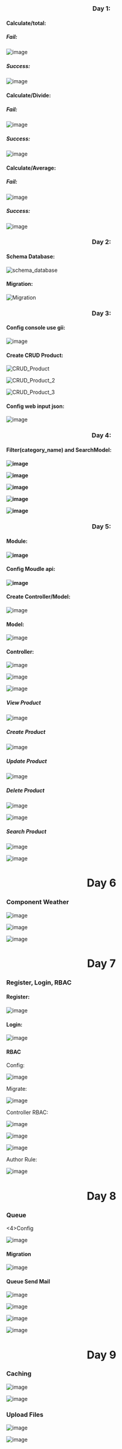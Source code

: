 <h3 align="center">Day 1:</h3>

<h4>Calculate/total:</h4>

<h5>Fail:</h5>

![image](https://github.com/Training-Exercises-Dtsmart/1_nguyendinhthinh/assets/95834842/f58825a1-2fe4-44e9-9653-69c8db8f121c)

<h5>Success:</h5>

![image](https://github.com/Training-Exercises-Dtsmart/1_nguyendinhthinh/assets/95834842/0fc9ddb2-8fbb-40aa-aeec-971133a92bcb)

<h4>Calculate/Divide:</h4>
<h5>Fail:</h5>

![image](https://github.com/Training-Exercises-Dtsmart/1_nguyendinhthinh/assets/95834842/d8c24359-7832-4c82-b93e-1f5660aca115)

<h5>Success:</h5>

![image](https://github.com/Training-Exercises-Dtsmart/1_nguyendinhthinh/assets/95834842/1100daf6-8894-4a4e-b038-2af2d8517eab)

<h4>Calculate/Average:</h4>
<h5>Fail:</h5>

![image](https://github.com/Training-Exercises-Dtsmart/1_nguyendinhthinh/assets/95834842/18c07d7b-b4e1-410e-9407-9c27f46a03a5)

<h5>Success:</h5>

![image](https://github.com/Training-Exercises-Dtsmart/1_nguyendinhthinh/assets/95834842/a00bcca5-ebd7-4f3c-aa84-93a0e5d9c6f3)

<h3 align="center">Day 2:</h3>

<h4>Schema Database:</h4>
  
![schema_database](https://github.com/Training-Exercises-Dtsmart/1_nguyendinhthinh/assets/95834842/c0486a79-47a8-4f5b-986f-9dc85b0af3d4)

<h4>Migration:</h4>
  
![Migration](https://github.com/Training-Exercises-Dtsmart/1_nguyendinhthinh/assets/95834842/10ed017b-60f2-4159-96dd-4c37432a7a59)

<h3 align="center">Day 3:</h3>

<h4>Config console use gii:</h4>
  
![image](https://github.com/Training-Exercises-Dtsmart/1_nguyendinhthinh/assets/95834842/bd6e0c8f-e094-4c41-89ca-e93106d74518)


<h4>Create CRUD Product:</h4>

![CRUD_Product](https://github.com/Training-Exercises-Dtsmart/1_nguyendinhthinh/assets/95834842/2b2ef099-1119-4c47-80b1-2d481f70f782)

![CRUD_Product_2](https://github.com/Training-Exercises-Dtsmart/1_nguyendinhthinh/assets/95834842/843aeef3-589a-4810-8c6f-e690338f5032)

![CRUD_Product_3](https://github.com/Training-Exercises-Dtsmart/1_nguyendinhthinh/assets/95834842/0945f9f7-b552-4daa-9c55-0d809f15087a)

<h4>Config web input json:</h4>

![image](https://github.com/Training-Exercises-Dtsmart/1_nguyendinhthinh/assets/95834842/e3cf7034-0756-470c-ad5c-8df81e02f05e)

<h3 align="center">Day 4:</h3>
<h4>Filter(category_name) and SearchModel:<h4>

![image](https://github.com/Training-Exercises-Dtsmart/1_nguyendinhthinh/assets/95834842/9478608c-2047-4695-89b2-5b809030665f)

![image](https://github.com/Training-Exercises-Dtsmart/1_nguyendinhthinh/assets/95834842/2e3bdcd8-0044-4cb3-b8b7-8c26e89605ba)

![image](https://github.com/Training-Exercises-Dtsmart/1_nguyendinhthinh/assets/95834842/1adea761-3c24-4c60-a65d-82d0bc5cf216)

![image](https://github.com/Training-Exercises-Dtsmart/1_nguyendinhthinh/assets/95834842/3af4d4d7-0e6e-4f5e-8e1a-6cf8f3e5f5dd)

![image](https://github.com/Training-Exercises-Dtsmart/1_nguyendinhthinh/assets/95834842/81081dbe-db28-4e82-8909-7724deb5c028)


<h3 align="center">Day 5:</h3>
<h4>Module:<h4>

![image](https://github.com/Training-Exercises-Dtsmart/1_nguyendinhthinh/assets/95834842/b9906992-a174-488c-a94c-90e4cb081c30)

<h4>Config Moudle api:<h4>

![image](https://github.com/Training-Exercises-Dtsmart/1_nguyendinhthinh/assets/95834842/e67d883a-992d-4ab2-a76e-e907b36bcd4f)

<h4>Create Controller/Model:</h4>

![image](https://github.com/Training-Exercises-Dtsmart/1_nguyendinhthinh/assets/95834842/a456a977-c356-461e-a08a-07511a843a23)

<h4>Model:</h4>

![image](https://github.com/Training-Exercises-Dtsmart/1_nguyendinhthinh/assets/95834842/8cf641bc-ae12-455e-93f1-430ea8b4d82d)

<h4>Controller:</h4>

![image](https://github.com/Training-Exercises-Dtsmart/1_nguyendinhthinh/assets/95834842/70d401cc-0131-47a5-a8ce-d2a3293598ac)

![image](https://github.com/Training-Exercises-Dtsmart/1_nguyendinhthinh/assets/95834842/03e9dafb-4b74-48f5-ae5e-05ea35d3bcaf)

![image](https://github.com/Training-Exercises-Dtsmart/1_nguyendinhthinh/assets/95834842/645e83a6-4f65-4a0a-8a0b-809a579b05f3)

<h5>View Product</h5>

![image](https://github.com/Training-Exercises-Dtsmart/1_nguyendinhthinh/assets/95834842/beb34742-de81-40d8-b6ba-81c9fa86c506)

<h5>Create Product</h5>

![image](https://github.com/Training-Exercises-Dtsmart/1_nguyendinhthinh/assets/95834842/d70d7a50-b1bd-4a9b-80c9-f43a98c003c2)

<h5>Update Product</h5>

![image](https://github.com/Training-Exercises-Dtsmart/1_nguyendinhthinh/assets/95834842/7879413e-2f16-4ea2-b568-25fb01954680)

<h5>Delete Product</h5>

![image](https://github.com/Training-Exercises-Dtsmart/1_nguyendinhthinh/assets/95834842/283deb7a-4e54-4a70-8ae3-b27043e1e3c1)

![image](https://github.com/Training-Exercises-Dtsmart/1_nguyendinhthinh/assets/95834842/78a00f47-bfbd-4cd8-9ea0-2bf24e0e525f)

<h5>Search Product</h5>

![image](https://github.com/Training-Exercises-Dtsmart/1_nguyendinhthinh/assets/95834842/0db2ac3d-b724-4a31-b701-51ec65cc6e8b)

![image](https://github.com/Training-Exercises-Dtsmart/1_nguyendinhthinh/assets/95834842/588b9bab-85f1-48b3-9c7d-55eba5797f42)

<h1 align="center">Day 6</h1>
<h3>Component Weather</h3>

![image](https://github.com/user-attachments/assets/d5f11648-c09f-43b6-a1a4-0d878d40c8c9)

![image](https://github.com/user-attachments/assets/827e780a-e882-4332-95af-a2ca5c941c59)

![image](https://github.com/user-attachments/assets/23aec91d-b3f4-4e54-abfe-8b2bd9d26353)

<h1 align="center">Day 7</h1>
<h3>Register, Login, RBAC</h3>

<h4>Register:</h4> 

![image](https://github.com/user-attachments/assets/f51344ff-1e90-41f7-a36e-80e3af6c6160)

<h4>Login:</h4>

![image](https://github.com/user-attachments/assets/0db84d09-b446-4db6-a873-59af36cd3c76)

<h4>RBAC</h4>
Config:

![image](https://github.com/user-attachments/assets/e7df49b2-7017-4002-a39d-f90754404938)

Migrate:

![image](https://github.com/user-attachments/assets/38e8f122-1f49-4495-80e2-d4d3fb8e312e)

Controller RBAC:

![image](https://github.com/user-attachments/assets/a5c1f949-4f1a-410c-ab86-2fb02dc25c1a)

![image](https://github.com/user-attachments/assets/9367a895-57e9-4406-85da-22cf34e192eb)

![image](https://github.com/user-attachments/assets/9ccf85c5-edf0-441c-85be-133816f12fdc)

Author Rule:

![image](https://github.com/user-attachments/assets/f105001c-8c94-4027-bc2a-e2450cb02f15)

<h1 align="center">Day 8</h1>
<h3>Queue</h3>

<4>Config</h4>

![image](https://github.com/user-attachments/assets/31d9d6a8-1a93-40a4-88d9-bbe02e9f04d8)

<h4>Migration</h4>

![image](https://github.com/user-attachments/assets/5df0f5a4-99ea-489e-9a9d-afb2c552c7b4)

<h4>Queue Send Mail</h4>

![image](https://github.com/user-attachments/assets/55b538be-5b2d-44c5-b1ba-3f065291ed47)

![image](https://github.com/user-attachments/assets/cfcd5ca8-0adf-4218-92ea-cc632e114fb5)

![image](https://github.com/user-attachments/assets/538f664e-75e8-4677-8655-dd3baddd41df)

![image](https://github.com/user-attachments/assets/19b834cf-57d2-4a42-9808-62cbaf4d613f)

<h1 align="center">Day 9</h1>
<h3>Caching</h3>

![image](https://github.com/user-attachments/assets/e3898c5a-fe53-4403-9219-da31cab9b455)

![image](https://github.com/user-attachments/assets/1d70f763-bb2f-4362-b4c3-0171b333bea8)

<h3>Upload Files</h3>

![image](https://github.com/user-attachments/assets/68fbcd2d-ddd3-457b-9be8-53525c109790)

![image](https://github.com/user-attachments/assets/f54f0b6b-9f72-43af-b26a-5e78a7fe1409)


